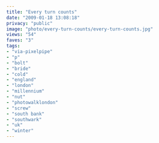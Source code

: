 ```yaml
---
title: "Every turn counts"
date: "2009-01-18 13:08:18"
privacy: "public"
image: "photo/every-turn-counts/every-turn-counts.jpg"
views: "54"
faves: "3"
tags:
- "via-pixelpipe"
- "p"
- "bolt"
- "bride"
- "cold"
- "england"
- "london"
- "millennium"
- "nut"
- "photowalklondon"
- "screw"
- "south bank"
- "southwark"
- "uk"
- "winter"
---
```

<a href="/photos/2009/01/18/every-turn-counts"></a>

